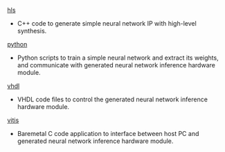 [hls](/src/hls/)

- C++ code to generate simple neural network IP with high-level synthesis.


[python](/src/python/)

- Python scripts to train a simple neural network and extract its weights, and communicate with generated neural network inference hardware module.


[vhdl](/src/vhdl/)

- VHDL code files to control the generated neural network inference hardware module.


[vitis](/src/vitis/)

- Baremetal C code application to interface between host PC and generated neural network inference hardware module.
